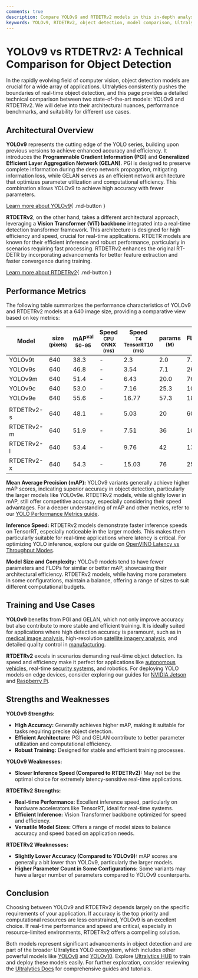 ```yaml
---
comments: true
description: Compare YOLOv9 and RTDETRv2 models in this in-depth analysis of architecture, performance, and real-world applications. Find the best fit for your needs.
keywords: YOLOv9, RTDETRv2, object detection, model comparison, Ultralytics, machine learning, computer vision, real-time detection, YOLO models
---
```


# YOLOv9 vs RTDETRv2: A Technical Comparison for Object Detection

<script async src="https://cdn.jsdelivr.net/npm/chart.js@latest/dist/chart.min.js"></script>
<script defer src="../../javascript/benchmark.js"></script>

<canvas id="modelComparisonChart" width="1024" height="400" active-models='["YOLOv9", "RTDETRv2"]'></canvas>

In the rapidly evolving field of computer vision, object detection models are crucial for a wide array of applications. Ultralytics consistently pushes the boundaries of real-time object detection, and this page provides a detailed technical comparison between two state-of-the-art models: YOLOv9 and RTDETRv2. We will delve into their architectural nuances, performance benchmarks, and suitability for different use cases.

## Architectural Overview

**YOLOv9** represents the cutting edge of the YOLO series, building upon previous versions to achieve enhanced accuracy and efficiency. It introduces the **Programmable Gradient Information (PGI)** and **Generalized Efficient Layer Aggregation Network (GELAN)**. PGI is designed to preserve complete information during the deep network propagation, mitigating information loss, while GELAN serves as an efficient network architecture that optimizes parameter utilization and computational efficiency. This combination allows YOLOv9 to achieve high accuracy with fewer parameters.

[Learn more about YOLOv9](https://docs.ultralytics.com/models/yolov9/){ .md-button }

**RTDETRv2**, on the other hand, takes a different architectural approach, leveraging a **Vision Transformer (ViT) backbone** integrated into a real-time detection transformer framework. This architecture is designed for high efficiency and speed, crucial for real-time applications. RTDETR models are known for their efficient inference and robust performance, particularly in scenarios requiring fast processing. RTDETRv2 enhances the original RT-DETR by incorporating advancements for better feature extraction and faster convergence during training.

[Learn more about RTDETRv2](https://docs.ultralytics.com/models/rtdetr/){ .md-button }

## Performance Metrics

The following table summarizes the performance characteristics of YOLOv9 and RTDETRv2 models at a 640 image size, providing a comparative view based on key metrics:

| Model      | size<br><sup>(pixels) | mAP<sup>val<br>50-95 | Speed<br><sup>CPU ONNX<br>(ms) | Speed<br><sup>T4 TensorRT10<br>(ms) | params<br><sup>(M) | FLOPs<br><sup>(B) |
| ---------- | --------------------- | -------------------- | ------------------------------ | ----------------------------------- | ------------------ | ----------------- |
| YOLOv9t    | 640                   | 38.3                 | -                              | 2.3                                 | 2.0                | 7.7               |
| YOLOv9s    | 640                   | 46.8                 | -                              | 3.54                                | 7.1                | 26.4              |
| YOLOv9m    | 640                   | 51.4                 | -                              | 6.43                                | 20.0               | 76.3              |
| YOLOv9c    | 640                   | 53.0                 | -                              | 7.16                                | 25.3               | 102.1             |
| YOLOv9e    | 640                   | 55.6                 | -                              | 16.77                               | 57.3               | 189.0             |
|            |                       |                      |                                |                                     |                    |                   |
| RTDETRv2-s | 640                   | 48.1                 | -                              | 5.03                                | 20                 | 60                |
| RTDETRv2-m | 640                   | 51.9                 | -                              | 7.51                                | 36                 | 100               |
| RTDETRv2-l | 640                   | 53.4                 | -                              | 9.76                                | 42                 | 136               |
| RTDETRv2-x | 640                   | 54.3                 | -                              | 15.03                               | 76                 | 259               |

**Mean Average Precision (mAP):** YOLOv9 variants generally achieve higher mAP scores, indicating superior accuracy in object detection, particularly the larger models like YOLOv9e. RTDETRv2 models, while slightly lower in mAP, still offer competitive accuracy, especially considering their speed advantages. For a deeper understanding of mAP and other metrics, refer to our [YOLO Performance Metrics guide](https://docs.ultralytics.com/guides/yolo-performance-metrics/).

**Inference Speed:** RTDETRv2 models demonstrate faster inference speeds on TensorRT, especially noticeable in the larger models. This makes them particularly suitable for real-time applications where latency is critical. For optimizing YOLO inference, explore our guide on [OpenVINO Latency vs Throughput Modes](https://docs.ultralytics.com/guides/optimizing-openvino-latency-vs-throughput-modes/).

**Model Size and Complexity:** YOLOv9 models tend to have fewer parameters and FLOPs for similar or better mAP, showcasing their architectural efficiency. RTDETRv2 models, while having more parameters in some configurations, maintain a balance, offering a range of sizes to suit different computational budgets.

## Training and Use Cases

**YOLOv9** benefits from PGI and GELAN, which not only improve accuracy but also contribute to more stable and efficient training. It is ideally suited for applications where high detection accuracy is paramount, such as in [medical image analysis](https://www.ultralytics.com/glossary/medical-image-analysis), high-resolution [satellite imagery analysis](https://www.ultralytics.com/blog/using-computer-vision-to-analyse-satellite-imagery), and detailed quality control in [manufacturing](https://www.ultralytics.com/solutions/ai-in-manufacturing).

**RTDETRv2** excels in scenarios demanding real-time object detection. Its speed and efficiency make it perfect for applications like [autonomous vehicles](https://www.ultralytics.com/solutions/ai-in-self-driving), real-time [security systems](https://www.ultralytics.com/blog/security-alarm-system-projects-with-ultralytics-yolov8), and robotics. For deploying YOLO models on edge devices, consider exploring our guides for [NVIDIA Jetson](https://docs.ultralytics.com/guides/nvidia-jetson/) and [Raspberry Pi](https://docs.ultralytics.com/guides/raspberry-pi/).

## Strengths and Weaknesses

**YOLOv9 Strengths:**

- **High Accuracy:** Generally achieves higher mAP, making it suitable for tasks requiring precise object detection.
- **Efficient Architecture:** PGI and GELAN contribute to better parameter utilization and computational efficiency.
- **Robust Training:** Designed for stable and efficient training processes.

**YOLOv9 Weaknesses:**

- **Slower Inference Speed (Compared to RTDETRv2):** May not be the optimal choice for extremely latency-sensitive real-time applications.

**RTDETRv2 Strengths:**

- **Real-time Performance:** Excellent inference speed, particularly on hardware accelerators like TensorRT, ideal for real-time systems.
- **Efficient Inference:** Vision Transformer backbone optimized for speed and efficiency.
- **Versatile Model Sizes:** Offers a range of model sizes to balance accuracy and speed based on application needs.

**RTDETRv2 Weaknesses:**

- **Slightly Lower Accuracy (Compared to YOLOv9):** mAP scores are generally a bit lower than YOLOv9, particularly the larger models.
- **Higher Parameter Count in Some Configurations:** Some variants may have a larger number of parameters compared to YOLOv9 counterparts.

## Conclusion

Choosing between YOLOv9 and RTDETRv2 depends largely on the specific requirements of your application. If accuracy is the top priority and computational resources are less constrained, YOLOv9 is an excellent choice. If real-time performance and speed are critical, especially in resource-limited environments, RTDETRv2 offers a compelling solution.

Both models represent significant advancements in object detection and are part of the broader Ultralytics YOLO ecosystem, which includes other powerful models like [YOLOv8](https://docs.ultralytics.com/models/yolov8/) and [YOLOv10](https://docs.ultralytics.com/models/yolov10/). Explore [Ultralytics HUB](https://docs.ultralytics.com/hub/) to train and deploy these models easily. For further exploration, consider reviewing the [Ultralytics Docs](https://docs.ultralytics.com/guides/) for comprehensive guides and tutorials.
